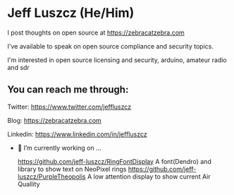 

# Jeff Luszcz (He/Him)

I post thoughts on open source at https://zebracatzebra.com 


I've available to speak on open source compliance and security topics.


I'm interested in open source licensing and security, arduino, amateur radio and sdr 



## You can reach me through:

Twitter:  https://www.twitter.com/jeffluszcz

Blog: https://zebracatzebra.com

Linkedin: https://www.linkedin.com/in/jeffluszcz

- 🔭 I’m currently working on ...
  
  https://github.com/jeff-luszcz/RingFontDisplay A font(Dendro) and library to show text on NeoPixel rings
  https://github.com/jeff-luszcz/PurpleTheopolis A low attention display to show current Air Quallity
  


<!--
**jeff-luszcz/jeff-luszcz** is a ✨ _special_ ✨ repository because its `README.md` (this file) appears on your GitHub profile.

Here are some ideas to get you started:

- 🔭 I’m currently working on ...
- 🌱 I’m currently learning ...
- 👯 I’m looking to collaborate on ...
- 🤔 I’m looking for help with ...
- 💬 Ask me about ...
- 📫 How to reach me: ...
- 😄 Pronouns: ...
- ⚡ Fun fact: ...
-->
